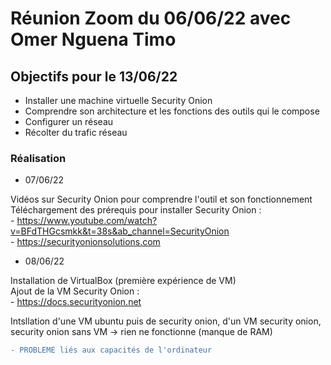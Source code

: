 # Réunion Zoom du 06/06/22 avec Omer Nguena Timo

## Objectifs pour le 13/06/22

- Installer une machine virtuelle Security Onion
- Comprendre son architecture et les fonctions des outils qui le compose
- Configurer un réseau
- Récolter du trafic réseau

### Réalisation

- 07/06/22

Vidéos sur Security Onion pour comprendre l'outil et son fonctionnement  
Téléchargement des prérequis pour installer Security Onion :  
    - https://www.youtube.com/watch?v=BFdTHGcsmkk&t=38s&ab_channel=SecurityOnion  
    - https://securityonionsolutions.com

- 08/06/22

Installation de VirtualBox (première expérience de VM)  
Ajout de la VM Security Onion :  
    - https://docs.securityonion.net  

Intsllation d'une VM ubuntu puis de security onion, d'un VM security onion, security onion sans VM -> rien ne fonctionne (manque de RAM)

```diff
- PROBLEME liés aux capacités de l'ordinateur
```